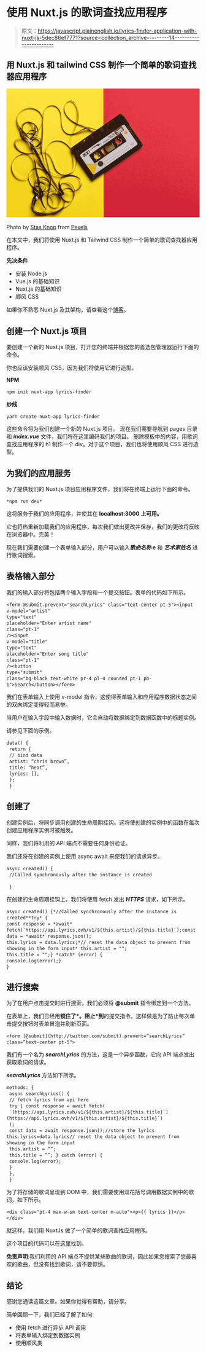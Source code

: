 # 使用 Nuxt.js 的歌词查找应用程序

> 原文：<https://javascript.plainenglish.io/lyrics-finder-application-with-nuxt-js-5dec86ef7771?source=collection_archive---------14----------------------->

## 用 Nuxt.js 和 tailwind CSS 制作一个简单的歌词查找器应用程序

![](img/d043101d1a3011d2bc069eaa2dc710a8.png)

Photo by [Stas Knop](https://www.pexels.com/@stasknop?utm_content=attributionCopyText&utm_medium=referral&utm_source=pexels) from [Pexels](https://www.pexels.com/photo/black-cassette-tape-on-top-of-red-and-yellow-surface-1626481/?utm_content=attributionCopyText&utm_medium=referral&utm_source=pexels)

在本文中，我们将使用 Nuxt.js 和 Tailwind CSS 制作一个简单的歌词查找器应用程序。

**先决条件**

*   安装 Node.js
*   Vue.js 的基础知识
*   Nuxt.js 的基础知识
*   顺风 CSS

如果你不熟悉 Nuxt.js 及其架构，请查看这个[博客](https://medium.com/javascript-in-plain-english/getting-started-with-nuxt-4652bc83ddc6)。

## **创建一个 Nuxt.js 项目**

要创建一个新的 Nuxt.js 项目，打开您的终端并根据您的首选包管理器运行下面的命令。

你也应该安装顺风 CSS，因为我们将使用它进行造型。

**NPM**

```
npm init nuxt-app lyrics-finder
```

**纱线**

```
yarn create nuxt-app lyrics-finder
```

这些命令将为我们创建一个新的 Nuxt.js 项目。
现在我们需要导航到 pages 目录和 ***index.vue*** 文件，我们将在这里编码我们的项目。
删除模板中的内容，用歌词查找应用程序的 h1 制作一个 div。对于这个项目，我们也将使用顺风 CSS 进行造型。

## 为我们的应用服务

为了提供我们的 Nuxt.js 项目应用程序文件，我们将在终端上运行下面的命令。

```
*npm run dev*
```

这将服务于我们的应用程序，并使其在 **localhost:3000 上可用。**

它也将热重新加载我们的应用程序，每次我们做出更改并保存，我们的更改将反映在浏览器中。完美！

现在我们需要创建一个表单输入部分，用户可以输入***歌曲名称* e** 和 ***艺术家姓名*** 进行歌词搜索。

## **表格输入部分**

我们的输入部分将包括两个输入字段和一个提交按钮。表单的代码如下所示。

```
<form @submit.prevent="searchLyrics" class="text-center pt-5"><input
v-model="artist"
type="text"
placeholder="Enter artist name"
class="pt-1"
/><input
v-model="title"
type="text"
placeholder="Enter song title"
class="pt-1"
/><button
type="submit"
class="bg-black text-white pr-4 pl-4 rounded pt-1 pb-1">Search</button></form>
```

我们在表单输入上使用 v-model 指令，这使得表单输入和应用程序数据状态之间的双向绑定变得轻而易举。

当用户在输入字段中输入数据时，它会自动将数据绑定到数据函数中的标题实例。

请参见下面的示例。

```
data() {
 return {
 // bind data
 artist: “chris brown”,
 title: “heat”,
 lyrics: [],
 };
 }
```

## **创建了**

创建实例后，将同步调用创建的生命周期挂钩。这将使创建的实例中的函数在每次创建应用程序实例时被触发。

同样，我们将利用的 API 端点不需要任何身份验证。

我们还将在创建的实例上使用 async await 来使我们的请求异步。

```
async created() {
 //Called synchronously after the instance is created

 }
```

在创建的生命周期挂钩上，我们将使用 fetch 发出 ***HTTPS*** 请求，如下所示。

```
async created() {*//Called synchronously after the instance is created**try* {
const response = *await* fetch(`https://api.lyrics.ovh/v1/${this.artist}/${this.title}`);const data = *await* response.json();
this.lyrics = data.lyrics;*// reset the data object to prevent from showing in the form input* this.artist = "";
this.title = "";} *catch* (error) {
console.log(error);}
}
```

## **进行搜索**

为了在用户点击提交时进行搜索，我们必须将 **@submit** 指令绑定到一个方法。

在表单上，我们已经用**锁住了*。阻止*到**的提交指令。这样做是为了防止每次单击提交按钮时表单冒泡并刷新页面。

```
<form [@submit](http://twitter.com/submit).prevent=”searchLyrics” class=”text-center pt-5">
```

我们有一个名为 ***searchLyrics*** 的方法，这是一个异步函数，它向 API 端点发出获取歌词的请求。

***searchLyrics*** 方法如下所示。

```
methods: {
 async searchLyrics() {
 // fetch lyrics from api here
 try { const response = await fetch(
 `[https://api.lyrics.ovh/v1/${this.artist}/${this.title}`](https://api.lyrics.ovh/v1/${this.artist}/${this.title}`)
 );
 const data = await response.json();//store the lyrics
this.lyrics=data.lyrics// reset the data object to prevent from showing in the form input
 this.artist = “”;
 this.title = “”; } catch (error) {
 console.log(error);
 }
 },
 }
```

为了将存储的歌词呈现到 DOM 中，我们需要使用双花括号调用数据实例中的歌词，如下所示。

```
<div class="pt-4 max-w-sm text-center m-auto"><p>{{ lyrics }}</p></div>
```

就这样，我们用 NuxtJs 做了一个简单的歌词查找应用程序。

这个项目的代码可以在[这里](https://github.com/developerphilo/Lyrics-Finder-App)找到。

**免责声明**:我们利用的 API 端点不提供某些歌曲的歌词，因此如果您搜索了您最喜欢的歌曲，但没有找到歌词，请不要惊慌。

## 结论

感谢您通读这篇文章。如果你觉得有帮助，请分享。

简单回顾一下，我们已经了解了如何:

*   使用 fetch 进行异步 API 调用
*   将表单输入绑定到数据实例
*   使用顺风类
